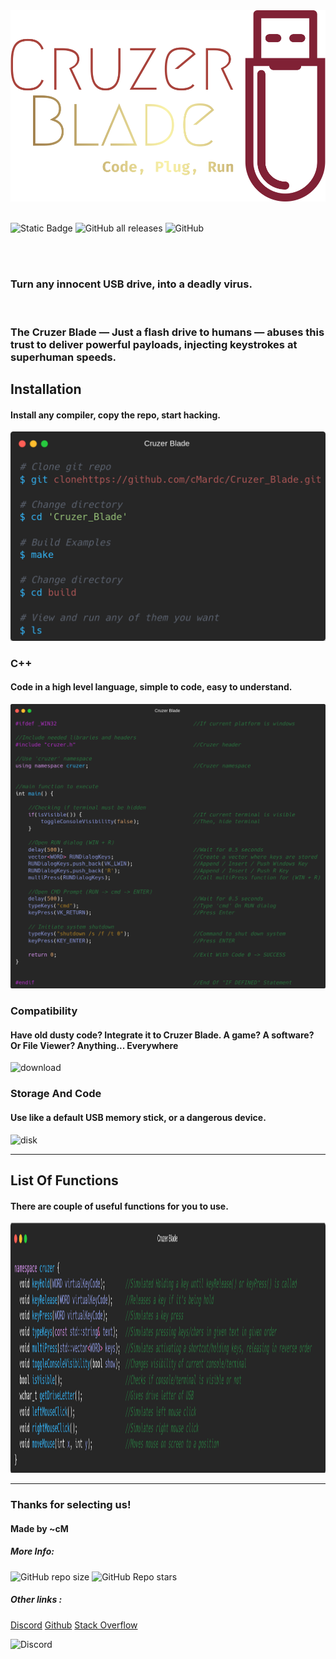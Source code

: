 <img src='assets/logo.png' alt='Logo'>


<br>
<br>

![Static Badge](https://img.shields.io/badge/Language-C++(WIN32)-blue) 
![GitHub all releases](https://img.shields.io/github/downloads/cMardc/Cruzer_Blade/total)
![GitHub](https://img.shields.io/github/license/cMardc/Cruzer_Blade)

<br>
<br>
<h3>Turn any innocent USB drive, into a deadly virus.</h3>

<br>

<h3>
The Cruzer Blade — Just a  flash drive to humans — abuses this trust to deliver powerful payloads, injecting keystrokes at superhuman speeds.
</h3>

<h2>Installation</h2>
<h4>Install any compiler, copy the repo, start hacking.</h4>
<img src='assets/installation.png' alt='Installation'>

<br>
<h3>C++</h3>
<h4>Code in a high level language, simple to code, easy to understand.</h4>
<img src='assets/shut_down_example.png' alt='Example'>

<h3>Compatibility</h3>
<h4>Have old dusty code? Integrate it to Cruzer Blade. A game? A software? Or File Viewer? Anything... Everywhere</h4>

![download](https://github.com/cMardc/Cruzer_Blade/assets/130239955/c96ce355-440d-4070-b8dd-3da20d87c186)


<h3>Storage And Code</h3>
<h4>Use like a default USB memory stick, or a dangerous device.</h4>

![disk](https://github.com/cMardc/Cruzer_Blade/assets/130239955/601c23a5-53a8-4cec-96ad-12229225545c)


<hr>

<h2>List Of Functions</h2>
<h4>There are couple of useful functions for you to use.</h4>
<img src='assets/functions.png' alt='Functions' height=400>

<hr>
<h3>Thanks for selecting us!</h3>
<h4>Made by ~cM</h4>
<h5>More Info: </h5>

![GitHub repo size](https://img.shields.io/github/repo-size/cMardc/Cruzer_Blade)
![GitHub Repo stars](https://img.shields.io/github/stars/cMardc/Cruzer_Blade)



<h5>Other links : </h5>
<a href="https://discord.gg/5W4XtHkc6g">Discord</a>
<a href="https://github.com/cMardc">Github</a>
<a href="https://stackoverflow.com/users/21458468/merd-ceferzade">Stack Overflow</a>


![Discord](https://img.shields.io/discord/1051030547402588170)
